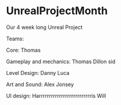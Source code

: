 # UnrealProjectMonth
Our 4 week long Unreal Project


Teams:


Core:
Thomas

Gameplay and mechanics:
Thomas
Dillon
sid

Level Design:
Danny
Luca

Art and Sound:
Alex
Jonsey

UI design:
Harrrrrrrrrrrrrrrrrrrrrrrrrris
Will
